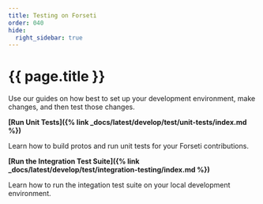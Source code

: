 ```yaml
---
title: Testing on Forseti
order: 040
hide:
  right_sidebar: true
---
```


# {{ page.title }}

Use our guides on how best to set up your development environment, make changes,
and then test those changes.

**[Run Unit Tests]({% link _docs/latest/develop/test/unit-tests/index.md %})**

Learn how to build protos and run unit tests for your Forseti contributions.

**[Run the Integration Test Suite]({% link _docs/latest/develop/test/integration-testing/index.md %})**

Learn how to run the integation test suite on your local development environment.
